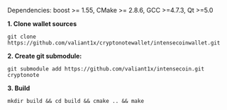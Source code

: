 Dependencies: boost >= 1.55, CMake >= 2.8.6, GCC >=4.7.3, Qt >=5.0

**1. Clone wallet sources**

```
git clone https://github.com/valiant1x/cryptonotewallet/intensecoinwallet.git
```

**2. Create git submodule:**

```
git submodule add https://github.com/valiant1x/intensecoin.git cryptonote
```

**3. Build**

```
mkdir build && cd build && cmake .. && make
```
